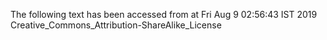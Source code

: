 The following text has been accessed from at Fri Aug 9 02:56:43 IST 2019
Creative_Commons_Attribution-ShareAlike_License
